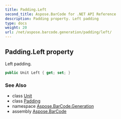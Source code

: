 ```yaml
---
title: Padding.Left
second_title: Aspose.BarCode for .NET API Reference
description: Padding property. Left padding
type: docs
weight: 20
url: /net/aspose.barcode.generation/padding/left/
---
```

## Padding.Left property

Left padding.

```csharp
public Unit Left { get; set; }
```

### See Also

* class [Unit](../../unit/)
* class [Padding](../)
* namespace [Aspose.BarCode.Generation](../../../aspose.barcode.generation/)
* assembly [Aspose.BarCode](../../../)


